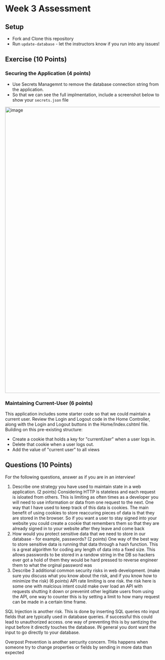 # Week 3 Assessment

## Setup
* Fork and Clone this repository
* Run `update-database` - let the instructors know if you run into any issues!

## Exercise (10 Points)
### Securing the Application (4 points)
* Use Secrets Managemnt to remove the database connection string from the application.
* So that we can see the full implmentation, include a screenshot below to show your `secrets.json` file

<img width="928" alt="image" src="https://github.com/Eli-J-Paris/Mod4Week3_Assessment/assets/130601227/831ca0e2-bb34-4076-bedb-5a4cc4368cc3">


### Maintaining Current-User (6 points)

This application includes some starter code so that we could maintain a current user.  Review the Login and Logout code in the Home Controller, along with the Login and Logout buttons in the Home/Index.cshtml file.  Building on this pre-existing structure:
* Create a cookie that holds a key for "currentUser" when a user logs in.
* Delete that cookie when a user logs out.
* Add the value of "current user" to all views

## Questions (10 Points)

For the following questions, answer as if you are in an interview!
1. Describe one strategy you have used to maintain state in a web application. (2 points)
Considering HTTP is stateless and each request is isloated from others. This is limiting as often times as a developer you will need to use information or data from one request to the next. One way that I have used to keep track of this data is cookies. The main benefit of using cookies to store reaccuring pieces of data is that they are stored in the browser. So if you want a user to stay signed into your website you could create a cookie that remembers them so that they are already signed in to your website after they leave and come back
2. How would you protect sensitive data that we need to store in our database - for example, passwords? (2 points)
One way of the best way to store sensitive data is running that data through a hash function. This is a great algorithm for coding any length of data into a fixed size. This allows passwords to be stored in a randow string in the DB so hackers ever got a hold of them they would be hard pressed to reverse engineer them to what the orginal password was
3. Describe 3 additional common security risks in web development. (make sure you discuss what you know about the risk, and if you know how to minimize the risk) (6 points)
API rate limiting is one risk. the risk here is some one with malcious intent could make over load an API with requests shutting it down or prevenint other legitiate users from using the API, one way to counter this is by setting a limit to how many request can be made in a certain time frame.

SQL Injection is another risk. This is done by inserting SQL queries nto input fields that are typically used in database queries. if successful this could lead to unauthorized access. one way of preventing this is by santizing the input before it directly touches the database. IN general you dont want the input to go directly to your database.

Overpost Prevention is another sercurity concern. THis happens when someone try to change properties or fields by sending in more data than expected

